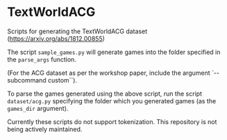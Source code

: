 # TextWorldACG
Scripts for generating the TextWorldACG dataset (https://arxiv.org/abs/1812.00855)

The script `sample_games.py` will generate games into the folder specified in the `parse_args` function.

(For the ACG dataset as per the workshop paper, include the argument `--subcommand custom``).

To parse the games generated using the above script, run the script `dataset/acg.py` specifying the folder which you
generated games (as the `games_dir` argument).

Currently these scripts do not support tokenization. This repository is not being actively maintained.

